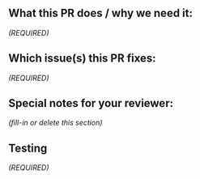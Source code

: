 <!--
  This template provides some ideas of things to include in your PR description.

  To start, try providing a short summary of your changes in the Title above. We follow Conventional Commits syntax; please ensure your title is prefixed with one of:
  - `feat: `
  - `fix: `
  - `docs: `
  - `chore: `

  If a section of the PR template does not apply to this PR, then delete that section.
 -->

## What this PR does / why we need it:

_(REQUIRED)_

<!--
  What goal is this change working towards?
  Briefly explain any decisions you made with respect to the changes.
-->

## Which issue(s) this PR fixes:

_(REQUIRED)_

<!--
If this PR fixes one of more issues, list them here.
One per line, like so:
Fixes #123
Fixes #39

If it doesn't fix any issues, please say None
-->

## Special notes for your reviewer:

_(fill-in or delete this section)_

<!--
   Is there any particular feedback you would / wouldn't like?
   Which parts of the code should reviewers focus on?
-->

## Testing

_(REQUIRED)_

<!--
  Describe how you tested this change.
-->
